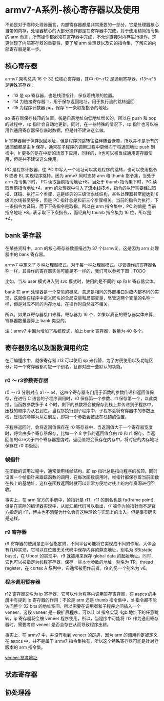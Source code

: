 # armv7-A系列-核心寄存器以及使用
不论是对于哪种处理器而言，内部寄存器都是非常重要的一部分，它是处理器核心自带的内存，处理器核心的大部分操作都是在寄存器中完成，对于使用精简指令集的 arm 而言，所有操作都必须在寄存器中完成，不允许直接对内存进行操作，这更体现了内部寄存器的重要性，要了解 arm 处理器以及它的指令集，了解它的内部寄存器是第一步。  


## 核心寄存器
armv7 架构总共 16 个 32 位核心寄存器，其中 r0～r12 是通用寄存器，r13～r15 是特殊寄存器：
* r13 是 sp 寄存器，也是栈顶指针，保存着栈顶的位置。
* r14 为链接寄存器 lr，用于保存返回地址，用于执行流的跳转返回
* r15 为程序计数器 pc，保存下一条取指指令的地址。

sp 寄存器保存栈顶的位置，栈是自高地址向低地址增长的，所以在 push 和 pop 的过程中，sp 指针会自动地更新，同时，在一些特殊的情况下，sp 指针也可以被用作通用寄存器保存临时数据，但是并不建议这么做。  

lr 寄存器用于保存返回地址，但是程序的跳转往往伴随着嵌套，所以并不是所有的返回值都是由 lr 保存，通常在子程序的调用过程中更倾向于将返回地址 push 到栈中，lr 更多的是在中断的场景下应用，同样的，lr也可以被当成通用寄存器使用，但是并不建议这么使用。  

PC 是程序计数器，往 PC 中写入一个地址可以实现程序的跳转，也可以使用指令 B 或者 BL 实现程序跳转。因为 armv7 同时支持 arm 和 thumb 指令集，当处于 arm 指令集下时， PC 读取当前指令地址+8，当处于 thumb 指令集下时，PC 读取当前指令地址+4。arm 的处理器中引入了流水线技术，指令的执行需要经过取指、译码、执行三个步骤，这是经典的三级流水线结构，某些处理器甚至能达到 8 级流水线甚至更多，但是 PC 指针总是和前三个步骤相关。当前的指令为执行，下一条指令为译码，而下下条指令是取指，所以在 arm 指令集中，PC 的值是 当前指令地址 +8，表示取下下条指令，，而经典的 thumb 指令集为 16 位，所以是 +4。


## bank 寄存器
在某些资料中，arm 的核心寄存器数量描述为 37 个(armv6)，这是因为 arm 处理器中的 bank 寄存器。  

armv7 中定义了 8 种处理器模式，对于每一种处理器模式，尽管操作的寄存器名称一样，其操作的寄存器实体可能是不一样的，我们可以参考下图：TODO

比如，当从 user 模式进入到 svc 模式时，使用的是不同的 sp 和 lr 寄存器实体。    

bank 在 arm 处理器是一个常见的概念，意思是相同的外部接口对应内部不同的实现，这就像在程序中定义同名的全局变量和局部变量，尽管这两个变量的名称一样，但是对应不同的内存地址，在操作时自然互不相关。  

所以，如果以寄存器接口来算，寄存器为 16 个，如果以真正的寄存器实体来算，寄存器数量要算上 bank 类型的。  

注：armv7 中因为增加了系统模式，加上 bank 寄存器，数量为 40 多个。  


## 寄存器别名以及函数调用约定
在汇编程序中，就像寄存器 r13 可以使用 sp 来代替，为了方便使用以及功能区分，每一个寄存器都对应一个别名，且都对应一些默认的功能。  

### r0 ～ r3参数寄存器
r0 ～ r3 分别对应 a1 ～ a4，这四个寄存器专门用于函数的参数传递和返回值保存，在进行 C 语言的子程序调用时，r0 保存第一个参数、r1 保存第一个，以此类推，当函数参数多于 4 个时，剩下的参数将会被保存到栈上并传递到子程序中，压栈的顺序为从右到左。当程序执行到子程序中，子程序会将寄存器中的参数压栈，压栈的顺序为从右到左，即第一个参数会被放在栈顶的位置。  

子程序返回时，会将返回值保存在 r0 寄存器中，当返回值大于一个寄存器宽度时，将会由多个寄存器保存，比如一个 8 字节的返回值会由 r0 和 r1 保存，当返回值的size大于四个寄存器宽度时，返回值将会保存在内存中，将对应的内存地址保存在 r0 中返回。  


### 帧指针
在函数的调用过程中，通常使用栈帧结构，即 sp 指针总是指向程序的栈顶，同时设置一个帧指针来跟踪函数的调用，在每次函数调用时，帧指针都保存着当前函数在栈上的基地址，这样在函数返回时就可以非常方便地对栈上的内存资源进行回收。  

事实上，在 arm 官方的手册中，帧指针是 r11，r11 的别名也是 fp(frame point),但是在实际的编译器实现中，从反汇编代码可以看出，r7 被作为帧指针而不是官方指定的 r11，博主也不清楚为什么会有这种理论与实现上的出入。但是事实确实是这样。  


### r9 寄存器
r9 寄存器的使用是由平台指定的，不同平台可能将它实现成不同的作用，大体会有几种实现，它可以在位置无关代码中保存内存的静态地址，别名为 SB(static base)，在 Uboot 的实现中，r9 就被用来保存 global data 的起始地址。同时，它也可以被指定为线程寄存器，保存一些本地参数的地址，别名为 TR，thread register，在 cortex A 系列中，它通常被用作前者。r9 的另一个别名为 v6。  

### 程序调用暂存器
r12 寄存器又名为 ip 寄存器，它可以作为程序内调用暂存寄存器，在 aapcs 的手册中有提到 ip 寄存器的作用：不论是 arm 还是 thumb 指令集中，bl 指令都不能访问整个 32 bits 的地址空间，所以需要在调用者和子程序之间插入一个 veneer，这段 veneer 是一段扩展程序，可以让 bl 指令实现 4gb 地址下的任意跳转，ip 寄存器将会被 veneer 程序使用，所以，当程序中可能将 r12 作为通用寄存器时，需要考虑 veneer 是否会存在从而导致程序出错。  

事实上，在 armv7 中，并没有看到 veneer 的踪迹，因为 arm 的调用约定被定义在 aapcs 中，并不是属于 armv7 指令集独有，所以这个特殊寄存器可能是针对老版本的 arm 指令集。  

[veneer 参考地址](http://www.keil.com/support/man/docs/armlink/armlink_pge1406301797482.htm)


## 状态寄存器
## 协处理器











